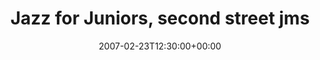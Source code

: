 ---
templateKey: event
guid: 0893cab7-6eab-11ea-99c5-002590d1d1b0
date: 2007-02-23T12:30:00+00:00
eventTime: '12:30pm'
title: Jazz for Juniors, second street jms
artist: Jazz for Juniors
city: Etobicoke
venue: second street jms
group: Tim Shia
guests: darren wall, kevin barrett
---